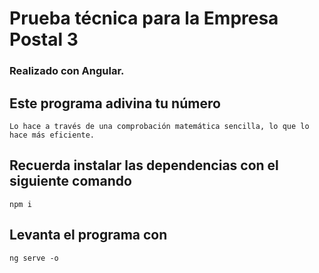 # Prueba técnica para la Empresa Postal 3

### Realizado con Angular.

## Este programa adivina tu número

    Lo hace a través de una comprobación matemática sencilla, lo que lo hace más eficiente.

## Recuerda instalar las dependencias con el siguiente comando

    npm i


## Levanta el programa con

    ng serve -o

